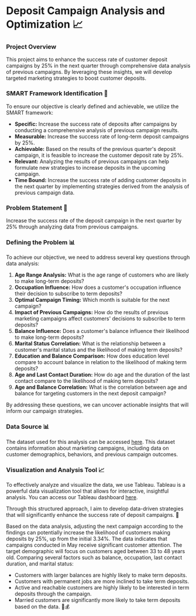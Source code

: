 # **Deposit Campaign Analysis and Optimization** 📈

### **Project Overview**

This project aims to enhance the success rate of customer deposit campaigns by 25% in the next quarter through comprehensive data analysis of previous campaigns. By leveraging these insights, we will develop targeted marketing strategies to boost customer deposits.

### **SMART Framework Identification** 🌟

To ensure our objective is clearly defined and achievable, we utilize the SMART framework:

- **Specific:** Increase the success rate of deposits after campaigns by conducting a comprehensive analysis of previous campaign results.
- **Measurable:** Increase the success rate of long-term deposit campaigns by 25%.
- **Achievable:** Based on the results of the previous quarter's deposit campaign, it is feasible to increase the customer deposit rate by 25%.
- **Relevant:** Analyzing the results of previous campaigns can help formulate new strategies to increase deposits in the upcoming campaign.
- **Time Bound:** Increase the success rate of adding customer deposits in the next quarter by implementing strategies derived from the analysis of previous campaign data.

### **Problem Statement** 🎯

Increase the success rate of the deposit campaign in the next quarter by 25% through analyzing data from previous campaigns.

### **Defining the Problem** 📊

To achieve our objective, we need to address several key questions through data analysis:

1. **Age Range Analysis:** What is the age range of customers who are likely to make long-term deposits?
2. **Occupation Influence:** How does a customer's occupation influence their decision to subscribe to term deposits?
3. **Optimal Campaign Timing:** Which month is suitable for the next campaign?
4. **Impact of Previous Campaigns:** How do the results of previous marketing campaigns affect customers' decisions to subscribe to term deposits?
5. **Balance Influence:** Does a customer's balance influence their likelihood to make long-term deposits?
6. **Marital Status Correlation:** What is the relationship between a customer's marital status and the likelihood of making term deposits?
7. **Education and Balance Comparison:** How does education level compare to account balance in relation to the likelihood of making term deposits?
8. **Age and Last Contact Duration:** How do age and the duration of the last contact compare to the likelihood of making term deposits?
9. **Age and Balance Correlation:** What is the correlation between age and balance for targeting customers in the next deposit campaign?

By addressing these questions, we can uncover actionable insights that will inform our campaign strategies.

### **Data Source** 📊

The dataset used for this analysis can be accessed [here](https://www.kaggle.com/datasets/seanangelonathanael/bank-target-marketing/data). This dataset contains information about marketing campaigns, including data on customer demographics, behaviors, and previous campaign outcomes.

### **Visualization and Analysis Tool** 📈

To effectively analyze and visualize the data, we use Tableau. Tableau is a powerful data visualization tool that allows for interactive, insightful analysis. You can access our Tableau dashboard [here](https://public.tableau.com/shared/MDZDNXN5H?:display_count=n&:origin=viz_share_link).

Through this structured approach, I aim to develop data-driven strategies that will significantly enhance the success rate of deposit campaigns. 🚀

Based on the data analysis, adjusting the next campaign according to the findings can potentially increase the likelihood of customers making deposits by 25%, up from the initial 3.34%. The data indicates that campaigns conducted in May receive significant customer attention. The target demographic will focus on customers aged between 33 to 48 years old. Comparing several factors such as balance, occupation, last contact duration, and marital status:

- Customers with larger balances are highly likely to make term deposits.
- Customers with permanent jobs are more inclined to take term deposits.
- Active and reachable customers are highly likely to be interested in term deposits through the campaign.
- Married customers are significantly more likely to take term deposits based on the data. 💼💰
